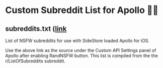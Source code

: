 # Custom Subreddit List for Apollo 👋🏻

## subreddits.txt ([link](https://zydlar-mods.github.io/custom-subreddit-list-for-Apollo/subreddits.txt)
List of NSFW subreddits for use with SideStore loaded Apollo for iOS.

Use the above link as the source under the Custom API Settings panel of Apollo after enabling RandNSFW button.
This list is compiled from the the r/ListOfSubreddits subreddit.